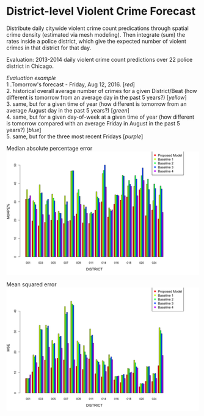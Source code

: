 # District-level Violent Crime Forecast
Distribute daily citywide violent crime count predications through spatial crime density (estimated via mesh modeling). Then integrate (sum) the rates inside a police district, which give the expected number of violent crimes in that district for that day. 

Evaluation: 2013-2014 daily violent crime count predictions over 22 police district in Chicago.

*Evaluation example*  
1 .Tomorrow's forecast - Friday, Aug 12, 2016. [*red*]  
2. historical overall average number of crimes for a given District/Beat (how different is tomorrow from an average day in the past 5 years?) [*yellow*]  
3. same, but for a given time of year (how different is tomorrow from an average August day in the past 5 years?) [*green*]  
4. same, but for a given day-of-week at a given time of year (how different is tomorrow compared with an average Friday in August in the past 5 years?) [*blue*]  
5. same, but for the three most recent Fridays [*purple*]  

Median absolute percentage error
![alt text](https://github.com/xiaomuliu/DistrictViolentCrimeForecast/blob/master/MdAPE_district.png)

Mean squared error
![alt text](https://github.com/xiaomuliu/DistrictViolentCrimeForecast/blob/master/MSE_district.png)
